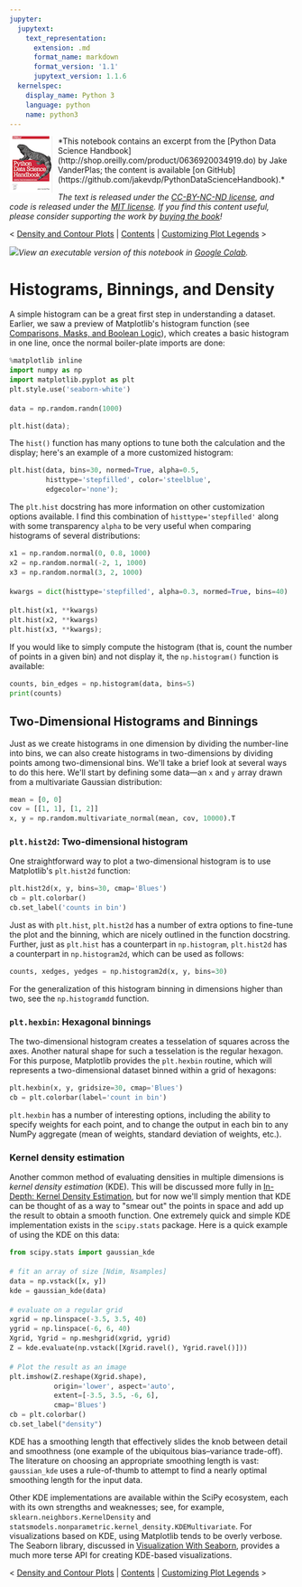 ```yaml
---
jupyter:
  jupytext:
    text_representation:
      extension: .md
      format_name: markdown
      format_version: '1.1'
      jupytext_version: 1.1.6
  kernelspec:
    display_name: Python 3
    language: python
    name: python3
---
```


<!--BOOK_INFORMATION-->
<img align="left" style="padding-right:10px;" src="figures/PDSH-cover-small.png">
*This notebook contains an excerpt from the [Python Data Science Handbook](http://shop.oreilly.com/product/0636920034919.do) by Jake VanderPlas; the content is available [on GitHub](https://github.com/jakevdp/PythonDataScienceHandbook).*

*The text is released under the [CC-BY-NC-ND license](https://creativecommons.org/licenses/by-nc-nd/3.0/us/legalcode), and code is released under the [MIT license](https://opensource.org/licenses/MIT). If you find this content useful, please consider supporting the work by [buying the book](http://shop.oreilly.com/product/0636920034919.do)!*


<!--NAVIGATION-->
< [Density and Contour Plots](04.04-Density-and-Contour-Plots.ipynb) | [Contents](Index.ipynb) | [Customizing Plot Legends](04.06-Customizing-Legends.ipynb) >


<!--COLAB_LINK-->
<p><a href="https://colab.research.google.com/github/jakevdp/PythonDataScienceHandbook/blob/master/notebooks/04.05-Histograms-and-Binnings.ipynb"><img src="https://colab.research.google.com/img/colab_favicon_256px.png" style="height: 2em; display: inline;"></a><i>View an executable version of this notebook in <a href="https://colab.research.google.com/github/jakevdp/PythonDataScienceHandbook/blob/master/notebooks/04.05-Histograms-and-Binnings.ipynb">Google Colab</a>.</i></p>



# Histograms, Binnings, and Density


A simple histogram can be a great first step in understanding a dataset.
Earlier, we saw a preview of Matplotlib's histogram function (see [Comparisons, Masks, and Boolean Logic](02.06-Boolean-Arrays-and-Masks.ipynb)), which creates a basic histogram in one line, once the normal boiler-plate imports are done:

```python
%matplotlib inline
import numpy as np
import matplotlib.pyplot as plt
plt.style.use('seaborn-white')

data = np.random.randn(1000)
```

```python
plt.hist(data);
```

The ``hist()`` function has many options to tune both the calculation and the display; 
here's an example of a more customized histogram:

```python
plt.hist(data, bins=30, normed=True, alpha=0.5,
         histtype='stepfilled', color='steelblue',
         edgecolor='none');
```

The ``plt.hist`` docstring has more information on other customization options available.
I find this combination of ``histtype='stepfilled'`` along with some transparency ``alpha`` to be very useful when comparing histograms of several distributions:

```python
x1 = np.random.normal(0, 0.8, 1000)
x2 = np.random.normal(-2, 1, 1000)
x3 = np.random.normal(3, 2, 1000)

kwargs = dict(histtype='stepfilled', alpha=0.3, normed=True, bins=40)

plt.hist(x1, **kwargs)
plt.hist(x2, **kwargs)
plt.hist(x3, **kwargs);
```

If you would like to simply compute the histogram (that is, count the number of points in a given bin) and not display it, the ``np.histogram()`` function is available:

```python
counts, bin_edges = np.histogram(data, bins=5)
print(counts)
```

## Two-Dimensional Histograms and Binnings

Just as we create histograms in one dimension by dividing the number-line into bins, we can also create histograms in two-dimensions by dividing points among two-dimensional bins.
We'll take a brief look at several ways to do this here.
We'll start by defining some data—an ``x`` and ``y`` array drawn from a multivariate Gaussian distribution:

```python
mean = [0, 0]
cov = [[1, 1], [1, 2]]
x, y = np.random.multivariate_normal(mean, cov, 10000).T
```

### ``plt.hist2d``: Two-dimensional histogram

One straightforward way to plot a two-dimensional histogram is to use Matplotlib's ``plt.hist2d`` function:

```python
plt.hist2d(x, y, bins=30, cmap='Blues')
cb = plt.colorbar()
cb.set_label('counts in bin')
```

Just as with ``plt.hist``, ``plt.hist2d`` has a number of extra options to fine-tune the plot and the binning, which are nicely outlined in the function docstring.
Further, just as ``plt.hist`` has a counterpart in ``np.histogram``, ``plt.hist2d`` has a counterpart in ``np.histogram2d``, which can be used as follows:

```python
counts, xedges, yedges = np.histogram2d(x, y, bins=30)
```

For the generalization of this histogram binning in dimensions higher than two, see the ``np.histogramdd`` function.


### ``plt.hexbin``: Hexagonal binnings

The two-dimensional histogram creates a tesselation of squares across the axes.
Another natural shape for such a tesselation is the regular hexagon.
For this purpose, Matplotlib provides the ``plt.hexbin`` routine, which will represents a two-dimensional dataset binned within a grid of hexagons:

```python
plt.hexbin(x, y, gridsize=30, cmap='Blues')
cb = plt.colorbar(label='count in bin')
```

``plt.hexbin`` has a number of interesting options, including the ability to specify weights for each point, and to change the output in each bin to any NumPy aggregate (mean of weights, standard deviation of weights, etc.).


### Kernel density estimation

Another common method of evaluating densities in multiple dimensions is *kernel density estimation* (KDE).
This will be discussed more fully in [In-Depth: Kernel Density Estimation](05.13-Kernel-Density-Estimation.ipynb), but for now we'll simply mention that KDE can be thought of as a way to "smear out" the points in space and add up the result to obtain a smooth function.
One extremely quick and simple KDE implementation exists in the ``scipy.stats`` package.
Here is a quick example of using the KDE on this data:

```python
from scipy.stats import gaussian_kde

# fit an array of size [Ndim, Nsamples]
data = np.vstack([x, y])
kde = gaussian_kde(data)

# evaluate on a regular grid
xgrid = np.linspace(-3.5, 3.5, 40)
ygrid = np.linspace(-6, 6, 40)
Xgrid, Ygrid = np.meshgrid(xgrid, ygrid)
Z = kde.evaluate(np.vstack([Xgrid.ravel(), Ygrid.ravel()]))

# Plot the result as an image
plt.imshow(Z.reshape(Xgrid.shape),
           origin='lower', aspect='auto',
           extent=[-3.5, 3.5, -6, 6],
           cmap='Blues')
cb = plt.colorbar()
cb.set_label("density")
```

KDE has a smoothing length that effectively slides the knob between detail and smoothness (one example of the ubiquitous bias–variance trade-off).
The literature on choosing an appropriate smoothing length is vast: ``gaussian_kde`` uses a rule-of-thumb to attempt to find a nearly optimal smoothing length for the input data.

Other KDE implementations are available within the SciPy ecosystem, each with its own strengths and weaknesses; see, for example, ``sklearn.neighbors.KernelDensity`` and ``statsmodels.nonparametric.kernel_density.KDEMultivariate``.
For visualizations based on KDE, using Matplotlib tends to be overly verbose.
The Seaborn library, discussed in [Visualization With Seaborn](04.14-Visualization-With-Seaborn.ipynb), provides a much more terse API for creating KDE-based visualizations.


<!--NAVIGATION-->
< [Density and Contour Plots](04.04-Density-and-Contour-Plots.ipynb) | [Contents](Index.ipynb) | [Customizing Plot Legends](04.06-Customizing-Legends.ipynb) >
